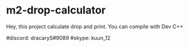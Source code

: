 # m2-drop-calculator

Hey, this project calculate drop and print.
You can compile with Dev C++

#discord: dracaryS#9089
#skype: kuun_12


